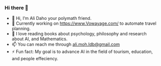 ### Hi there 👋
- 👋 Hi, I’m Ali Daho your polymath friend.
- 🌱 Currently working on https://www.Vowayage.com/ to automate travel planning. 
- 👀 I love reading books about psychology, philosophy and research about AI, and Mathematics. 
- 📫 You can reach me through <a href="mailto:ali.moh.ldb@gmail.com">ali.moh.ldb@gmail.com</a>
- ⚡ Fun fact: My goal is to advance AI in the field of tourism, education, and people effeciency. 

<!--
**ldbtech/ldbtech** is a ✨ _special_ ✨ repository because its `README.md` (this file) appears on your GitHub profile.
